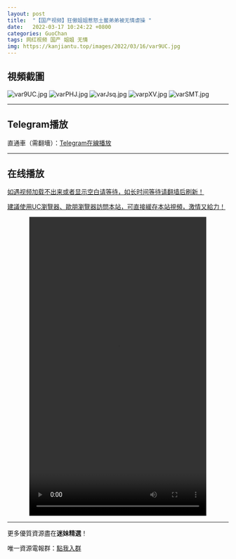 ```yaml
---
layout: post
title:  "【国产视频】狂傲姐姐惹怒土鳖弟弟被无情虐操 "
date:   2022-03-17 10:24:22 +0800
categories: GuoChan
tags: 网红视频 国产 姐姐 无情
img: https://kanjiantu.top/images/2022/03/16/var9UC.jpg
---
```



## 視頻截圖

![var9UC.jpg](https://kanjiantu.top/images/2022/03/16/var9UC.jpg)
![varPHJ.jpg](https://kanjiantu.top/images/2022/03/16/varPHJ.jpg)
![varJsq.jpg](https://kanjiantu.top/images/2022/03/16/varJsq.jpg)
![varpXV.jpg](https://kanjiantu.top/images/2022/03/16/varpXV.jpg)
![varSMT.jpg](https://kanjiantu.top/images/2022/03/16/varSMT.jpg)

* * *
## Telegram播放

直通車（需翻墻）：[Telegram在線播放](https://t.me/mimeijingxuan/89)

* * *
## 在线播放
<u>如遇视频加载不出来或者显示空白请等待，如长时间等待请翻墙后刷新！</u>

<u>建議使用UC瀏覽器、歐朋瀏覽器訪問本站，可直接緩存本站視頻，激情又給力！</u>
<center><video src="https://publer.io/uploads/tmp/1648500709-24120-0579-7207/ffa44932f68f31cd8c3a795d44e20ac5.mp4" width="80%" height="680px" controls="controls"></video></center>

* * *
更多優質資源盡在**迷妹精選**！

唯一資源電報群：[點我入群](https://t.me/mimeijingxuan)


